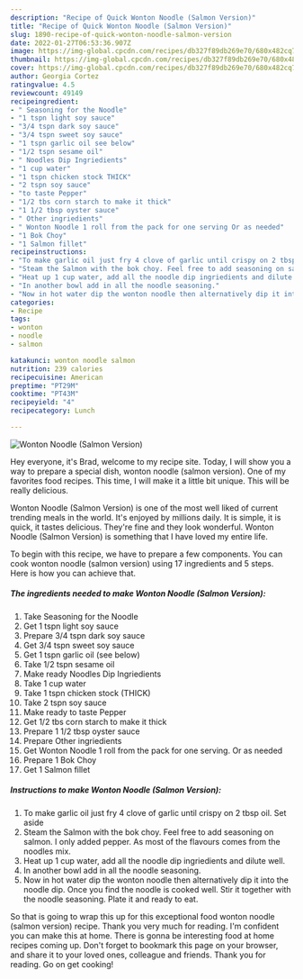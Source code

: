 ```yaml
---
description: "Recipe of Quick Wonton Noodle (Salmon Version)"
title: "Recipe of Quick Wonton Noodle (Salmon Version)"
slug: 1890-recipe-of-quick-wonton-noodle-salmon-version
date: 2022-01-27T06:53:36.907Z
image: https://img-global.cpcdn.com/recipes/db327f89db269e70/680x482cq70/wonton-noodle-salmon-version-recipe-main-photo.jpg
thumbnail: https://img-global.cpcdn.com/recipes/db327f89db269e70/680x482cq70/wonton-noodle-salmon-version-recipe-main-photo.jpg
cover: https://img-global.cpcdn.com/recipes/db327f89db269e70/680x482cq70/wonton-noodle-salmon-version-recipe-main-photo.jpg
author: Georgia Cortez
ratingvalue: 4.5
reviewcount: 49149
recipeingredient:
- " Seasoning for the Noodle"
- "1 tspn light soy sauce"
- "3/4 tspn dark soy sauce"
- "3/4 tspn sweet soy sauce"
- "1 tspn garlic oil see below"
- "1/2 tspn sesame oil"
- " Noodles Dip Ingriedients"
- "1 cup water"
- "1 tspn chicken stock THICK"
- "2 tspn soy sauce"
- "to taste Pepper"
- "1/2 tbs corn starch to make it thick"
- "1 1/2 tbsp oyster sauce"
- " Other ingriedients"
- " Wonton Noodle 1 roll from the pack for one serving Or as needed"
- "1 Bok Choy"
- "1 Salmon fillet"
recipeinstructions:
- "To make garlic oil just fry 4 clove of garlic until crispy on 2 tbsp oil. Set aside"
- "Steam the Salmon with the bok choy. Feel free to add seasoning on salmon. I only added pepper. As most of the flavours comes from the noodles mix."
- "Heat up 1 cup water, add all the noodle dip ingriedients and dilute well."
- "In another bowl add in all the noodle seasoning."
- "Now in hot water dip the wonton noodle then alternatively dip it into the noodle dip. Once you find the noodle is cooked well. Stir it together with the noodle seasoning. Plate it and ready to eat."
categories:
- Recipe
tags:
- wonton
- noodle
- salmon

katakunci: wonton noodle salmon 
nutrition: 239 calories
recipecuisine: American
preptime: "PT29M"
cooktime: "PT43M"
recipeyield: "4"
recipecategory: Lunch

---
```



![Wonton Noodle (Salmon Version)](https://img-global.cpcdn.com/recipes/db327f89db269e70/680x482cq70/wonton-noodle-salmon-version-recipe-main-photo.jpg)

Hey everyone, it's Brad, welcome to my recipe site. Today, I will show you a way to prepare a special dish, wonton noodle (salmon version). One of my favorites food recipes. This time, I will make it a little bit unique. This will be really delicious.

Wonton Noodle (Salmon Version) is one of the most well liked of current trending meals in the world. It's enjoyed by millions daily. It is simple, it is quick, it tastes delicious. They're fine and they look wonderful. Wonton Noodle (Salmon Version) is something that I have loved my entire life.




To begin with this recipe, we have to prepare a few components. You can cook wonton noodle (salmon version) using 17 ingredients and 5 steps. Here is how you can achieve that.

<!--inarticleads1-->

##### The ingredients needed to make Wonton Noodle (Salmon Version):

1. Take  Seasoning for the Noodle
1. Get 1 tspn light soy sauce
1. Prepare 3/4 tspn dark soy sauce
1. Get 3/4 tspn sweet soy sauce
1. Get 1 tspn garlic oil (see below)
1. Take 1/2 tspn sesame oil
1. Make ready  Noodles Dip Ingriedients
1. Take 1 cup water
1. Take 1 tspn chicken stock (THICK)
1. Take 2 tspn soy sauce
1. Make ready to taste Pepper
1. Get 1/2 tbs corn starch to make it thick
1. Prepare 1 1/2 tbsp oyster sauce
1. Prepare  Other ingriedients
1. Get  Wonton Noodle 1 roll from the pack for one serving. Or as needed
1. Prepare 1 Bok Choy
1. Get 1 Salmon fillet




<!--inarticleads2-->

##### Instructions to make Wonton Noodle (Salmon Version):

1. To make garlic oil just fry 4 clove of garlic until crispy on 2 tbsp oil. Set aside
1. Steam the Salmon with the bok choy. Feel free to add seasoning on salmon. I only added pepper. As most of the flavours comes from the noodles mix.
1. Heat up 1 cup water, add all the noodle dip ingriedients and dilute well.
1. In another bowl add in all the noodle seasoning.
1. Now in hot water dip the wonton noodle then alternatively dip it into the noodle dip. Once you find the noodle is cooked well. Stir it together with the noodle seasoning. Plate it and ready to eat.




So that is going to wrap this up for this exceptional food wonton noodle (salmon version) recipe. Thank you very much for reading. I'm confident you can make this at home. There is gonna be interesting food at home recipes coming up. Don't forget to bookmark this page on your browser, and share it to your loved ones, colleague and friends. Thank you for reading. Go on get cooking!
